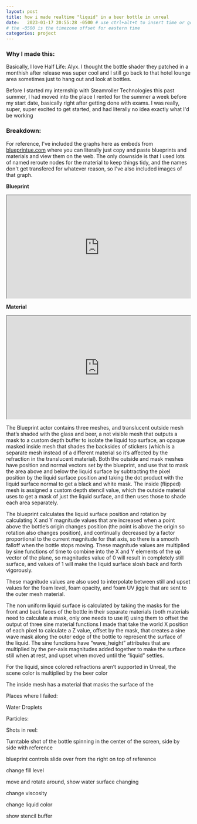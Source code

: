 ```yaml
---
layout: post
title: how i made realtime "liquid" in a beer bottle in unreal
date:   2023-01-17 20:55:28 -0500 # use ctrl+alt+t to insert time or go to command palette
# the -0500 is the timezone offset for eastern time
categories: project
---
```


<style>
.bpEmbedWrapper {
    position: relative;
    padding-bottom: 56.25%; /* 16:9 */
    height: 0;
    overflow: hidden;
}
.bpEmbedWrapper iframe {
    position: absolute;
    top: 0;
    left: 0;
    width: 100%;
    height: 100%;
}
</style>

### Why I made this:

Basically, I love Half Life: Alyx. I thought the bottle shader they patched in a monthish after release was super cool and I still go back to that hotel lounge area sometimes just to hang out and look at bottles.

Before I started my internship with Steamroller Technologies this past summer, I had moved into the place I rented for the summer a week before my start date, basically right after getting done with exams. I was really, super, super excited to get started, and had literally no idea exactly what I'd be working

### Breakdown:

For reference, I've included the graphs here as embeds from [blueprintue.com](blueprintue.com) where you can literally just copy and paste blueprints and materials and view them on the web. The only downside is that I used lots of named reroute nodes for the material to keep things tidy, and the names don't get transfered for whatever reason, so I've also included images of that graph.

**Blueprint**

<div class="bpEmbedWrapper">
<iframe src="https://blueprintue.com/render/fy577lgl/" scrolling="no" allowfullscreen></iframe>
</div>

 **Material**

<div class="bpEmbedWrapper">
<iframe src="https://blueprintue.com/render/iznmevvd/" scrolling="no" allowfullscreen></iframe>
</div>

The Blueprint actor contains three meshes, and translucent outside mesh that’s shaded with the glass and beer, a not visible mesh that outputs a mask to a custom depth buffer to isolate the liquid top surface, an opaque masked inside mesh that shades the backsides of stickers (which is a separate mesh instead of a different material so it’s affected by the refraction in the translucent material). Both the outside and mask meshes have position and normal vectors set by the blueprint, and use that to mask the area above and below the liquid surface by subtracting the pixel position by the liquid surface position and taking the dot product with the liquid surface normal to get a black and white mask. The inside (flipped) mesh is assigned a custom depth stencil value, which the outside material uses to get a mask of just the liquid surface, and then uses those to shade each area separately.

The blueprint calculates the liquid surface position and rotation by calculating X and Y magnitude values that are increased when a point above the bottle’s origin changes position (the point is above the origin so rotation also changes position), and continually decreased by a factor proportional to the current magnitude for that axis, so there is a smooth falloff when the bottle stops moving. These magnitude values are multiplied by sine functions of time to combine into the X and Y elements of the up vector of the plane, so magnitudes value of 0 will result in completely still surface, and values of 1 will make the liquid surface slosh back and forth vigorously.

These magnitude values are also used to interpolate between still and upset values for the foam level, foam opacity, and foam UV jiggle that are sent to the outer mesh material.

The non uniform liquid surface is calculated by taking the masks for the front and back faces of the bottle in their separate materials (both materials need to calculate a mask, only one needs to use it) using them to offset the output of three sine material functions I made that take the world X position of each pixel to calculate a Z value, offset by the mask, that creates a sine wave mask along the outer edge of the bottle to represent the surface of the liquid. The sine functions have “wave_height” attributes that are multiplied by the per-axis magnitudes added together to make the surface still when at rest, and upset when moved until the “liquid” settles.

For the liquid, since colored refractions aren’t supported in Unreal, the scene color is multiplied by the beer color

The inside mesh has a material that masks the surface of the 

Places where I failed:

Water Droplets

Particles:


Shots in reel:

Turntable shot of the bottle spinning in the center of the screen, side by side with reference

blueprint controls slide over from the right on top of reference

change fill level

move and rotate around, show water surface changing

change viscosity

change liquid color

show stencil buffer
